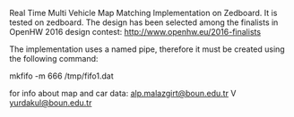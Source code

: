 Real Time Multi Vehicle Map Matching Implementation on Zedboard. 
It is tested on zedboard.
The design has been selected among the finalists in OpenHW 2016 design contest:
http://www.openhw.eu/2016-finalists

The implementation uses a named pipe, therefore it must be created using the following command:

mkfifo -m 666 /tmp/fifo1.dat

for info about map and car data: alp.malazgirt@boun.edu.tr V yurdakul@boun.edu.tr